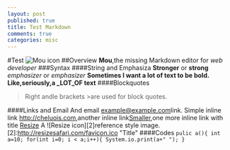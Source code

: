 ```yaml
---
layout: post
published: true
title: Test Markdown
comments: true
categories: misc
---
```


#Test
![Mou icon](http://mouapp.cmo/Mou_128.png)
##Overview
**Mou**,the missing Markdown editor for *web developer*
###Syntax
####String and Emphasiza
**Stronger** or __strong__
*emphasizer* or _emphasizer_
**Sometimes I want a lot of text to be bold.
Like,seriously,a _LOT_OF text**
####Blockquotes
>Right andle brackets &gt;are used for block quotes.

####Links and Email
And email <example@example.com>link.
Simple inline link <http://cheluois.com>,another inline link[Smaller](http://smallerapp.com),one more inline link with title [Resize](http://z.cn)
A ![Resize icon][2]reference style image.
[2]:http://resizesafari.com/favicon.ico "Title"
####Codes
`pulic a(){
	int a=10;
    for(int i=0; i < a;i++){
    	System.io.print(a+" ");
}`
